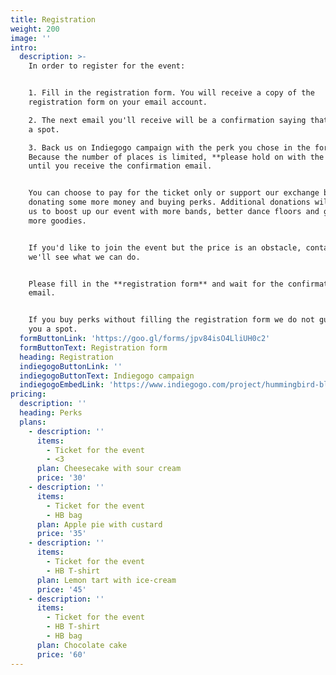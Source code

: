 ```yaml
---
title: Registration
weight: 200
image: ''
intro:
  description: >-
    In order to register for the event:


    1. Fill in the registration form. You will receive a copy of the
    registration form on your email account.

    2. The next email you'll receive will be a confirmation saying that you have
    a spot.

    3. Back us on Indiegogo campaign with the perk you chose in the form.
    Because the number of places is limited, **please hold on with the payment**
    until you receive the confirmation email.


    You can choose to pay for the ticket only or support our exchange by
    donating some more money and buying perks. Additional donations will allow
    us to boost up our event with more bands, better dance floors and generally
    more goodies.


    If you'd like to join the event but the price is an obstacle, contact us and
    we'll see what we can do.


    Please fill in the **registration form** and wait for the confirmation
    email.


    If you buy perks without filling the registration form we do not guarantee
    you a spot.
  formButtonLink: 'https://goo.gl/forms/jpv84isO4LliUH0c2'
  formButtonText: Registration form
  heading: Registration
  indiegogoButtonLink: ''
  indiegogoButtonText: Indiegogo campaign
  indiegogoEmbedLink: 'https://www.indiegogo.com/project/hummingbird-blues-2018/embedded'
pricing:
  description: ''
  heading: Perks
  plans:
    - description: ''
      items:
        - Ticket for the event
        - <3
      plan: Cheesecake with sour cream
      price: '30'
    - description: ''
      items:
        - Ticket for the event
        - HB bag
      plan: Apple pie with custard
      price: '35'
    - description: ''
      items:
        - Ticket for the event
        - HB T-shirt
      plan: Lemon tart with ice-cream
      price: '45'
    - description: ''
      items:
        - Ticket for the event
        - HB T-shirt
        - HB bag
      plan: Chocolate cake
      price: '60'
---
```


